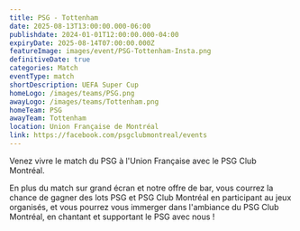 ```yaml
---
title: PSG - Tottenham
date: 2025-08-13T13:00:00.000-06:00
publishdate: 2024-01-01T12:00:00.000-04:00
expiryDate: 2025-08-14T07:00:00.000Z
featureImage: images/event/PSG-Tottenham-Insta.png
definitiveDate: true
categories: Match
eventType: match
shortDescription: UEFA Super Cup
homeLogo: /images/teams/PSG.png
awayLogo: /images/teams/Tottenham.png
homeTeam: PSG
awayTeam: Tottenham
location: Union Française de Montréal
link: https://facebook.com/psgclubmontreal/events
---
```


Venez vivre le match du PSG à l'Union Française avec le PSG Club Montréal.

En plus du match sur grand écran et notre offre de bar, vous courrez la chance de gagner des lots PSG et PSG Club Montréal en participant au jeux organisés, et vous pourrez vous immerger dans l'ambiance du PSG Club Montréal, en chantant et supportant le PSG avec nous !
